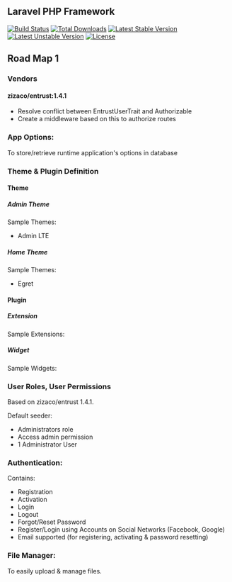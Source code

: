 ## Laravel PHP Framework

[![Build Status](https://travis-ci.org/laravel/framework.svg)](https://travis-ci.org/laravel/framework)
[![Total Downloads](https://poser.pugx.org/laravel/framework/d/total.svg)](https://packagist.org/packages/laravel/framework)
[![Latest Stable Version](https://poser.pugx.org/laravel/framework/v/stable.svg)](https://packagist.org/packages/laravel/framework)
[![Latest Unstable Version](https://poser.pugx.org/laravel/framework/v/unstable.svg)](https://packagist.org/packages/laravel/framework)
[![License](https://poser.pugx.org/laravel/framework/license.svg)](https://packagist.org/packages/laravel/framework)

## Road Map 1

### Vendors

#### zizaco/entrust:1.4.1

- Resolve conflict between EntrustUserTrait and Authorizable
- Create a middleware based on this to authorize routes

### App Options:

To store/retrieve runtime application's options in database

### Theme & Plugin Definition

#### Theme

##### Admin Theme

Sample Themes: 
- Admin LTE

##### Home Theme
    
Sample Themes:
- Egret

#### Plugin
    
##### Extension

Sample Extensions:

##### Widget

Sample Widgets:

### User Roles, User Permissions

Based on zizaco/entrust 1.4.1.

Default seeder:

- Administrators role
- Access admin permission
- 1 Administrator User

### Authentication:

Contains:

- Registration
- Activation
- Login
- Logout
- Forgot/Reset Password
- Register/Login using Accounts on Social Networks (Facebook, Google)
- Email supported (for registering, activating & password resetting)

### File Manager:

To easily upload & manage files.